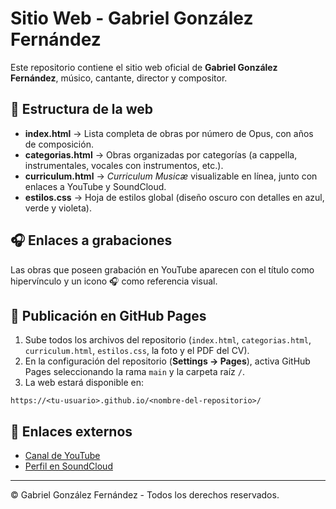 # Sitio Web - Gabriel González Fernández

Este repositorio contiene el sitio web oficial de **Gabriel González Fernández**, músico, cantante, director y compositor.

## 📂 Estructura de la web

- **index.html** → Lista completa de obras por número de Opus, con años de composición.  
- **categorias.html** → Obras organizadas por categorías (a cappella, instrumentales, vocales con instrumentos, etc.).  
- **curriculum.html** → *Curriculum Musicæ* visualizable en línea, junto con enlaces a YouTube y SoundCloud.  
- **estilos.css** → Hoja de estilos global (diseño oscuro con detalles en azul, verde y violeta).  

## 🎧 Enlaces a grabaciones

Las obras que poseen grabación en YouTube aparecen con el título como hipervínculo y un icono 🎧 como referencia visual.

## 🚀 Publicación en GitHub Pages

1. Sube todos los archivos del repositorio (`index.html`, `categorias.html`, `curriculum.html`, `estilos.css`, la foto y el PDF del CV).  
2. En la configuración del repositorio (**Settings → Pages**), activa GitHub Pages seleccionando la rama `main` y la carpeta raíz `/`.  
3. La web estará disponible en:  

```
https://<tu-usuario>.github.io/<nombre-del-repositorio>/
```

## 🔗 Enlaces externos

- [Canal de YouTube](https://youtube.com/@gabornmp?si=dONAAt7fw5WjGbBl)  
- [Perfil en SoundCloud](https://on.soundcloud.com/zInGP2nkc2lYtNrrax)  

---

© Gabriel González Fernández - Todos los derechos reservados.
